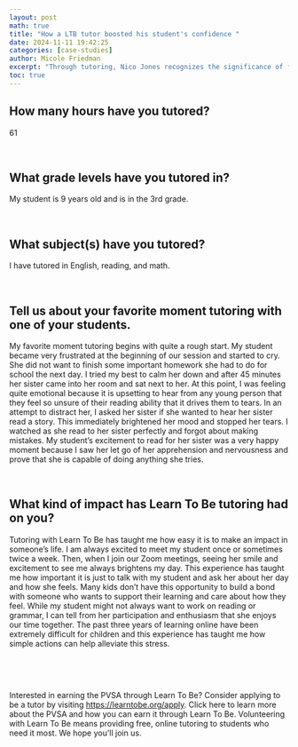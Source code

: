 ```yaml
---
layout: post
math: true
title: "How a LTB tutor boosted his student's confidence "
date: 2024-11-11 19:42:25
categories: [case-studies]
author: Micole Friedman
excerpt: "Through tutoring, Nico Jones recognizes the significance of forging meaningful connections and emphasizing emotions in the student's learning process."
toc: true
---
```


## How many hours have you tutored?

61

‍

## What grade levels have you tutored in?

My student is 9 years old and is in the 3rd grade.

‍

## What subject(s) have you tutored?

I have tutored in English, reading, and math.

‍

## Tell us about your favorite moment tutoring with one of your students.

My favorite moment tutoring begins with quite a rough start. My student became very frustrated at the beginning of our session and started to cry. She did not want to finish some important homework she had to do for school the next day. I tried my best to calm her down and after 45 minutes her sister came into her room and sat next to her. At this point, I was feeling quite emotional because it is upsetting to hear from any young person that they feel so unsure of their reading ability that it drives them to tears. In an attempt to distract her, I asked her sister if she wanted to hear her sister read a story. This immediately brightened her mood and stopped her tears. I watched as she read to her sister perfectly and forgot about making mistakes. My student’s excitement to read for her sister was a very happy moment because I saw her let go of her apprehension and nervousness and prove that she is capable of doing anything she tries.

‍

## What kind of impact has Learn To Be tutoring had on you?

Tutoring with Learn To Be has taught me how easy it is to make an impact in someone’s life. I am always excited to meet my student once or sometimes twice a week. Then, when I join our Zoom meetings, seeing her smile and excitement to see me always brightens my day. This experience has taught me how important it is just to talk with my student and ask her about her day and how she feels. Many kids don’t have this opportunity to build a bond with someone who wants to support their learning and care about how they feel. While my student might not always want to work on reading or grammar, I can tell from her participation and enthusiasm that she enjoys our time together. The past three years of learning online have been extremely difficult for children and this experience has taught me how simple actions can help alleviate this stress.

‍

‍

Interested in earning the PVSA through Learn To Be? Consider applying to be a tutor by visiting https://learntobe.org/apply. Click here to learn more about the PVSA and how you can earn it through Learn To Be. Volunteering with Learn To Be means providing free, online tutoring to students who need it most. We hope you'll join us.

‍